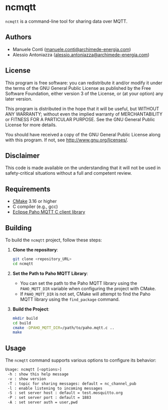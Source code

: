 # ncmqtt

`ncmqtt` is a command-line tool for sharing data over MQTT.

## Authors

- Manuele Conti ([manuele.conti@archimede-energia.com](mailto:manuele.conti@archimede-energia.com))
- Alessio Antoniazza ([alessio.antoniazza@archimede-energia.com](mailto:alessio.antoniazza@archimede-energia.com))

## License

This program is free software: you can redistribute it and/or modify it under the terms of the GNU General Public License as published by the Free Software Foundation, either version 3 of the License, or (at your option) any later version.

This program is distributed in the hope that it will be useful, but WITHOUT ANY WARRANTY; without even the implied warranty of MERCHANTABILITY or FITNESS FOR A PARTICULAR PURPOSE. See the GNU General Public License for more details.

You should have received a copy of the GNU General Public License along with this program. If not, see <http://www.gnu.org/licenses/>.

## Disclaimer

This code is made available on the understanding that it will not be used in safety-critical situations without a full and competent review.

## Requirements

- [CMake](https://cmake.org/) 3.16 or higher
- C compiler (e.g., gcc)
- [Eclipse Paho MQTT C client library](https://www.eclipse.org/paho/)

## Building

To build the `ncmqtt` project, follow these steps:

1. **Clone the repository**:
    ```sh
    git clone <repository_URL>
    cd ncmqtt
    ```

2. **Set the Path to Paho MQTT Library**:

    - You can set the path to the Paho MQTT library using the `PAHO_MQTT_DIR` variable when configuring the project with CMake.
    - If `PAHO_MQTT_DIR` is not set, CMake will attempt to find the Paho MQTT library using the `find_package` command.

3. **Build the Project**:

    ```sh
    mkdir build
    cd build
    cmake -DPAHO_MQTT_DIR=/path/to/paho.mqtt.c ..
    make
    ```

## Usage

The `ncmqtt` command supports various options to configure its behavior:

```sh
Usage: ncmqtt [<options>]
 -h : show this help message
 -v : show version
 -T : topic for sharing messages: default = nc_channel_pub
 -l : enable listening to incoming messages
 -S : set server host : default = test.mosquitto.org
 -P : set server port : default = 1883
 -A : set server auth = user,pwd

